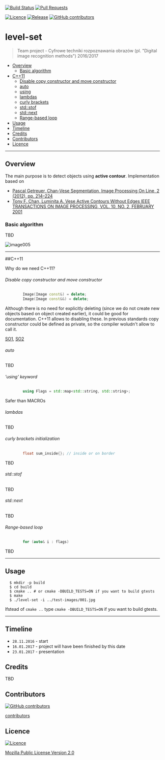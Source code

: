 [![Build Status](https://travis-ci.com/JaroslawWiosna/level-set.svg?token=o1NhkEzXPpzaim9ynHJS&branch=master)](https://travis-ci.com/JaroslawWiosna/level-set)
[![Pull Requests](https://img.shields.io/github/issues-pr/JaroslawWiosna/level-set.svg)](https://github.com/JaroslawWiosna/level-set/pulls)

[![Licence](https://img.shields.io/github/license/JaroslawWiosna/level-set.svg)]()
[![Release](https://img.shields.io/github/release/JaroslawWiosna/level-set.svg?maxAge=3600)](https://github.com/JaroslawWiosna/level-set/releases)
[![GitHub contributors](https://img.shields.io/github/contributors/JaroslawWiosna/level-set.svg)]()

# level-set
> Team project - Cyfrowe techniki rozpoznawania obrazów (pl. "Digital image recognition methods") 2016/2017

  - [Overview](#overview)
     - [Basic algorithm](#basicalgorithm)
  - [C++11](#c++11)
     - [Disable copy constructor and move constructor](#)
     - [auto](#)
     - [using](#)
     - [lambdas](#)
     - [curly brackets](#)
     - [std::stof](#)
     - [std::next](#)
     - [Range-based loop](#)
  - [Usage](#usage)
  - [Timeline](#timeline)
  - [Credits](#credits)
  - [Contributors](#contributors)
  - [Licence](#licence)

---

## Overview

The main purpose is to detect objects using **active contour**.
Implementation based on 
  - [Pascal Getreuer, Chan-Vese Segmentation, Image Processing On Line, 2 (2012), pp. 214–224](http://www.ipol.im/pub/art/2012/g-cv)
  - [Tony F. Chan, Luminita A. Vese Active Contours Without Edges IEEE TRANSACTIONS ON IMAGE PROCESSING, VOL. 10, NO. 2, FEBRUARY 2001](http://www.math.ucla.edu/~lvese/PAPERS/IEEEIP2001.pdf)

### Basic algorithm

TBD

![image005](http://i.imgur.com/v35MRXs.gif)


---

##C++11

Why do we need C++11?

###### Disable copy constructor and move constructor

```c++
        Image(Image const&) = delete;  
        Image(Image const&&) = delete;  
```
Although there is no need for explicitly deleting (since we do not create new objects based on object created earlier), it could be good for documentation.
C++11 allows to disabling these. In previous standards copy constructor could be defined as private, so the compiler woludn't allow to call it.

[SO1](http://stackoverflow.com/questions/5687055/correct-use-of-delete-for-methods-in-classes), [SO2](http://stackoverflow.com/questions/6811037/whats-the-use-of-the-private-copy-constructor-in-c)

###### auto

TBD

###### 'using' keyword

```c++
        using Flags = std::map<std::string, std::string>;
```
Safer than MACROs

###### lambdas

TBD

###### curly brackets initialization

```c++
        float sum_inside{}; // inside or on border
```

TBD

###### std::stof

TBD

###### std::next

TBD

###### Range-based loop 

```c++
        for (auto& i : flags)
```

TBD

---

## Usage

```
  $ mkdir -p build
  $ cd build
  $ cmake .. # or cmake -DBUILD_TESTS=ON if you want to build gtests
  $ make
  $ ./level-set -i ../test-images/001.jpg
```
Ifstead of `cmake ..` type `cmake -DBUILD_TESTS=ON` if you want to build gtests.

---

## Timeline
  - `28.11.2016` - start
  - `16.01.2017` - project will have been finished by this date
  - `23.01.2017` - presentation

## Credits

TBD

## Contributors

[![GitHub contributors](https://img.shields.io/github/contributors/JaroslawWiosna/level-set.svg)]()

[contributors](https://github.com/JaroslawWiosna/level-set/graphs/contributors)

## Licence

[![Licence](https://img.shields.io/github/license/JaroslawWiosna/level-set.svg)]()

[Mozilla Public License Version 2.0](https://github.com/JaroslawWiosna/level-set/blob/master/LICENCE)
